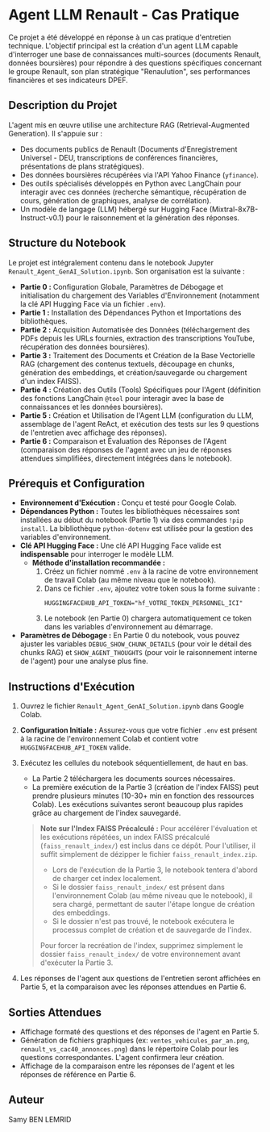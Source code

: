 # Agent LLM Renault - Cas Pratique

Ce projet a été développé en réponse à un cas pratique d'entretien technique. L'objectif principal est la création d'un agent LLM capable d'interroger une base de connaissances multi-sources (documents Renault, données boursières) pour répondre à des questions spécifiques concernant le groupe Renault, son plan stratégique "Renaulution", ses performances financières et ses indicateurs DPEF.

## Description du Projet

L'agent mis en œuvre utilise une architecture RAG (Retrieval-Augmented Generation). Il s'appuie sur :
* Des documents publics de Renault (Documents d'Enregistrement Universel - DEU, transcriptions de conférences financières, présentations de plans stratégiques).
* Des données boursières récupérées via l'API Yahoo Finance (`yfinance`).
* Des outils spécialisés développés en Python avec LangChain pour interagir avec ces données (recherche sémantique, récupération de cours, génération de graphiques, analyse de corrélation).
* Un modèle de langage (LLM) hébergé sur Hugging Face (Mixtral-8x7B-Instruct-v0.1) pour le raisonnement et la génération des réponses.

## Structure du Notebook

Le projet est intégralement contenu dans le notebook Jupyter `Renault_Agent_GenAI_Solution.ipynb`. Son organisation est la suivante :

* **Partie 0 :** Configuration Globale, Paramètres de Débogage et initialisation du chargement des Variables d'Environnement (notamment la clé API Hugging Face via un fichier `.env`).
* **Partie 1 :** Installation des Dépendances Python et Importations des bibliothèques.
* **Partie 2 :** Acquisition Automatisée des Données (téléchargement des PDFs depuis les URLs fournies, extraction des transcriptions YouTube, récupération des données boursières).
* **Partie 3 :** Traitement des Documents et Création de la Base Vectorielle RAG (chargement des contenus textuels, découpage en chunks, génération des embeddings, et création/sauvegarde ou chargement d'un index FAISS).
* **Partie 4 :** Création des Outils (Tools) Spécifiques pour l'Agent (définition des fonctions LangChain `@tool` pour interagir avec la base de connaissances et les données boursières).
* **Partie 5 :** Création et Utilisation de l'Agent LLM (configuration du LLM, assemblage de l'agent ReAct, et exécution des tests sur les 9 questions de l'entretien avec affichage des réponses).
* **Partie 6 :** Comparaison et Évaluation des Réponses de l'Agent (comparaison des réponses de l'agent avec un jeu de réponses attendues simplifiées, directement intégrées dans le notebook).

## Prérequis et Configuration

* **Environnement d'Exécution :** Conçu et testé pour Google Colab.
* **Dépendances Python :** Toutes les bibliothèques nécessaires sont installées au début du notebook (Partie 1) via des commandes `!pip install`. La bibliothèque `python-dotenv` est utilisée pour la gestion des variables d'environnement.
* **Clé API Hugging Face :** Une clé API Hugging Face valide est **indispensable** pour interroger le modèle LLM.
    * **Méthode d'installation recommandée :**
        1.  Créez un fichier nommé `.env` à la racine de votre environnement de travail Colab (au même niveau que le notebook).
        2.  Dans ce fichier `.env`, ajoutez votre token sous la forme suivante :
            ```
            HUGGINGFACEHUB_API_TOKEN="hf_VOTRE_TOKEN_PERSONNEL_ICI"
            ```
        3.  Le notebook (en Partie 0) chargera automatiquement ce token dans les variables d'environnement au démarrage.
* **Paramètres de Débogage :** En Partie 0 du notebook, vous pouvez ajuster les variables `DEBUG_SHOW_CHUNK_DETAILS` (pour voir le détail des chunks RAG) et `SHOW_AGENT_THOUGHTS` (pour voir le raisonnement interne de l'agent) pour une analyse plus fine.

## Instructions d'Exécution

1.  Ouvrez le fichier `Renault_Agent_GenAI_Solution.ipynb` dans Google Colab.
2.  **Configuration Initiale :** Assurez-vous que votre fichier `.env` est présent à la racine de l'environnement Colab et contient votre `HUGGINGFACEHUB_API_TOKEN` valide.
3.  Exécutez les cellules du notebook séquentiellement, de haut en bas.
    * La Partie 2 téléchargera les documents sources nécessaires.
    * La première exécution de la Partie 3 (création de l'index FAISS) peut prendre plusieurs minutes (10-30+ min en fonction des ressources Colab). Les exécutions suivantes seront beaucoup plus rapides grâce au chargement de l'index sauvegardé.

    > **Note sur l'Index FAISS Précalculé :**
    > Pour accélérer l'évaluation et les exécutions répétées, un index FAISS précalculé (`faiss_renault_index/`) est inclus dans ce dépôt. Pour l'utiliser, il suffit simplement de dézipper le fichier `faiss_renault_index.zip`.
    > * Lors de l'exécution de la Partie 3, le notebook tentera d'abord de charger cet index localement.
    > * Si le dossier `faiss_renault_index/` est présent dans l'environnement Colab (au même niveau que le notebook), il sera chargé, permettant de sauter l'étape longue de création des embeddings.
    > * Si le dossier n'est pas trouvé, le notebook exécutera le processus complet de création et de sauvegarde de l'index.
    >
    > Pour forcer la recréation de l'index, supprimez simplement le dossier `faiss_renault_index/` de votre environnement avant d'exécuter la Partie 3.

4.  Les réponses de l'agent aux questions de l'entretien seront affichées en Partie 5, et la comparaison avec les réponses attendues en Partie 6.


## Sorties Attendues

* Affichage formaté des questions et des réponses de l'agent en Partie 5.
* Génération de fichiers graphiques (ex: `ventes_vehicules_par_an.png`, `renault_vs_cac40_annonces.png`) dans le répertoire Colab pour les questions correspondantes. L'agent confirmera leur création.
* Affichage de la comparaison entre les réponses de l'agent et les réponses de référence en Partie 6.

## Auteur

Samy BEN LEMRID
